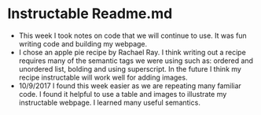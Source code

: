 # Instructable Readme.md

- This week I took notes on code that we will continue to use. It was fun writing code and building my webpage.
-  I chose an apple pie recipe by Rachael Ray. I think writing out a recipe requires many of the semantic tags we were using such as: ordered and unordered list, bolding and using superscript. In the future I think my recipe instructable will work well for adding images.
- 10/9/2017 I found this week easier as we are repeating many familiar code. I found it helpful to use a table and images to illustrate my instructable webpage. I learned many useful semantics.
